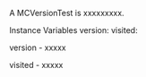 A MCVersionTest is xxxxxxxxx.Instance Variables	version:		<Object>	visited:		<Object>version	- xxxxxvisited	- xxxxx